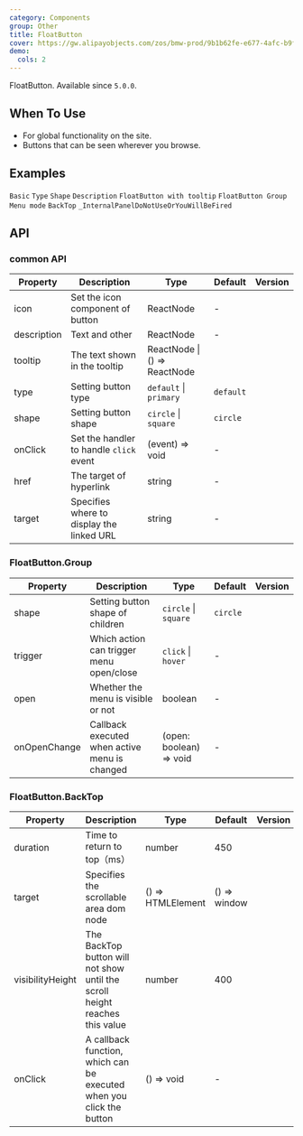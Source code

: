 ```yaml
---
category: Components
group: Other
title: FloatButton
cover: https://gw.alipayobjects.com/zos/bmw-prod/9b1b62fe-e677-4afc-b9fe-1b2993662611.svg
demo:
  cols: 2
---
```


FloatButton. Available since `5.0.0`.

## When To Use

- For global functionality on the site.
- Buttons that can be seen wherever you browse.

## Examples

<code src="./demo/basic.tsx">Basic</code>
<code src="./demo/type.tsx">Type</code>
<code src="./demo/shape.tsx">Shape</code>
<code src="./demo/description.tsx">Description</code>
<code src="./demo/tooltip.tsx">FloatButton with tooltip</code>
<code src="./demo/group.tsx">FloatButton Group</code>
<code src="./demo/group-menu.tsx">Menu mode</code>
<code src="./demo/back-top.tsx">BackTop</code>
<code src="./demo/render-panel.tsx" debug>\_InternalPanelDoNotUseOrYouWillBeFired</code>

## API

### common API

| Property    | Description                               | Type                         | Default   | Version |
| ----------- | ----------------------------------------- | ---------------------------- | --------- | ------- |
| icon        | Set the icon component of button          | ReactNode                    | -         |         |
| description | Text and other                            | ReactNode                    | -         |         |
| tooltip     | The text shown in the tooltip             | ReactNode \| () => ReactNode |           |         |
| type        | Setting button type                       | `default` \| `primary`       | `default` |         |
| shape       | Setting button shape                      | `circle` \| `square`         | `circle`  |         |
| onClick     | Set the handler to handle `click` event   | (event) => void              | -         |         |
| href        | The target of hyperlink                   | string                       | -         |         |
| target      | Specifies where to display the linked URL | string                       | -         |         |

### FloatButton.Group

| Property     | Description                                   | Type                    | Default  | Version |
| ------------ | --------------------------------------------- | ----------------------- | -------- | ------- |
| shape        | Setting button shape of children              | `circle` \| `square`    | `circle` |         |
| trigger      | Which action can trigger menu open/close      | `click` \| `hover`      | -        |         |
| open         | Whether the menu is visible or not            | boolean                 | -        |         |
| onOpenChange | Callback executed when active menu is changed | (open: boolean) => void | -        |         |

### FloatButton.BackTop

| Property         | Description                                                                 | Type              | Default      | Version |
| ---------------- | --------------------------------------------------------------------------- | ----------------- | ------------ | ------- |
| duration         | Time to return to top（ms）                                                 | number            | 450          |         |
| target           | Specifies the scrollable area dom node                                      | () => HTMLElement | () => window |         |
| visibilityHeight | The BackTop button will not show until the scroll height reaches this value | number            | 400          |         |
| onClick          | A callback function, which can be executed when you click the button        | () => void        | -            |         |
